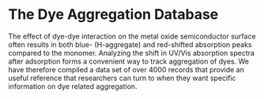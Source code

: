 # The Dye Aggregation Database
The effect of dye-dye interaction on the metal oxide semiconductor surface often results in both blue- (H-aggregate) and red-shifted absorption peaks compared to the monomer. Analyzing the shift in UV/Vis absorption spectra after adsorption forms a convenient way to track aggregation of dyes. We have therefore compiled a data set of over 4000 records that provide an useful reference that researchers can turn to when they want specific information on dye related aggregation.
